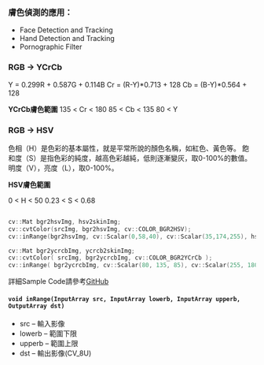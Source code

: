 
### 膚色偵測的應用：
- Face Detection and Tracking
- Hand Detection and Tracking
- Pornographic Filter


### RGB -> YCrCb
Y  = 0.299R + 0.587G + 0.114B
Cr = (R-Y)*0.713 + 128
Cb = (B-Y)*0.564 + 128

**YCrCb膚色範圍**
135 < Cr < 180
85  < Cb < 135
80  < Y


### RGB -> HSV
色相（H）是色彩的基本屬性，就是平常所說的顏色名稱，如紅色、黃色等。
飽和度（S）是指色彩的純度，越高色彩越純，低則逐漸變灰，取0-100%的數值。
明度（V），亮度（L），取0-100%。

**HSV膚色範圍**

0    < H < 50
0.23 < S < 0.68


```c++

cv::Mat bgr2hsvImg, hsv2skinImg;
cv::cvtColor(srcImg, bgr2hsvImg, cv::COLOR_BGR2HSV);
cv::inRange(bgr2hsvImg, cv::Scalar(0,58,40), cv::Scalar(35,174,255), hsv2skinImg);

cv::Mat bgr2ycrcbImg, ycrcb2skinImg;
cv::cvtColor( srcImg, bgr2ycrcbImg, cv::COLOR_BGR2YCrCb );
cv::inRange( bgr2ycrcbImg, cv::Scalar(80, 135, 85), cv::Scalar(255, 180, 135), ycrcb2skinImg );


```

詳細Sample Code請參考[GitHub]()

#### `void inRange(InputArray src, InputArray lowerb, InputArray upperb, OutputArray dst)`
- src – 輸入影像
- lowerb – 範圍下限
- upperb – 範圍上限
- dst – 輸出影像(CV_8U)

